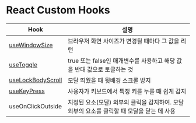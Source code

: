 # React Custom Hooks

|Hook|설명|
|-|-|
|[useWindowSize](https://github.com/sasha1107/react-study/tree/main/hooks/useWindowSize)|브라우저 화면 사이즈가 변경될 때마다 그 값을 리턴|
|[useToggle](https://github.com/sasha1107/react-study/tree/main/hooks/useToggle)|true 또는 false인 매개변수를 사용하고 해당 값을 반대 값으로 토글하는 것|
|[useLockBodyScroll](https://github.com/sasha1107/react-study/tree/main/hooks/useLockBodyScroll)|모달 띄웠을 때 뒷배경 스크롤 방지|
|[useKeyPress](https://github.com/sasha1107/react-study/tree/main/hooks/useKeyPress)|사용자가 키보드에서 특정 키를 누를 때 쉽게 감지|
|useOnClickOutside|지정된 요소(모달) 외부의 클릭을 감지하여. 모달 외부의 요소를 클릭할 때 모달을 닫는 데 사용|